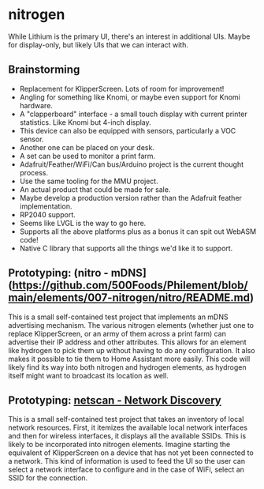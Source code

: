 # nitrogen
While Lithium is the primary UI, there's an interest in additional UIs. Maybe for display-only, but likely UIs that we can interact with.

## Brainstorming
- Replacement for KlipperScreen. Lots of room for improvement!
- Angling for something like Knomi, or maybe even support for Knomi hardware.
- A "clapperboard" interface - a small touch display with current printer statistics. Like Knomi but 4-inch display.
- This device can also be equipped with sensors, particularly a VOC sensor.
- Another one can be placed on your desk.
- A set can be used to monitor a print farm.
- Adafruit/Feather/WiFi/Can bus/Arduino project is the current thought process.
- Use the same tooling for the MMU project.
- An actual product that could be made for sale.
- Maybe develop a production version rather than the Adafruit feather implementation.
- RP2040 support.
- Seems like LVGL is the way to go here.
- Supports all the above platforms plus as a bonus it can spit out WebASM code!
- Native C library that supports all the things we'd like it to support.

## Prototyping: (nitro - mDNS](https://github.com/500Foods/Philement/blob/main/elements/007-nitrogen/nitro/README.md)
This is a small self-contained test project that implements an mDNS advertising mechanism. 
The various nitrogen elements (whether just one to replace KlipperScreen, or an army of them across a print farm) can advertise their IP address and other attributes.
This allows for an element like hydrogen to pick them up without having to do any configuration. It also makes it possible to tie them to Home Assistant more easily.
This code will likely find its way into both nitrogen and hydrogen elements, as hydrogen itself might want to broadcast its location as well.

## Prototyping: [netscan - Network Discovery](https://github.com/500Foods/Philement/blob/main/elements/007-nitrogen/netscan/README.md)
This is a small self-contained test project that takes an inventory of local network resources. First, it itemizes the available local network interfaces and then for
wireless interfaces, it displays all the available SSIDs. This is likely to be incorporated into nitrogen elements. Imagine starting the equivalent of KlipperScreen
on a device that has not yet been connected to a network. This kind of information is used to feed the UI so the user can select a network interface to configure
and in the case of WiFi, select an SSID for the connection. 
